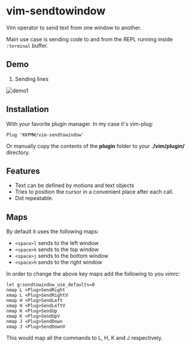 # vim-sendtowindow

Vim operator to send text from one window to another.

Main use case is sending code to and from the REPL running inside `:terminal` buffer.

## Demo ##

1. Sending lines

![demo1](https://i.imgur.com/qsB11um.gif)

## Installation ##

With your favorite plugin manager. In my case it's vim-plug:

`Plug 'KKPMW/vim-sendtowindow'`

Or manually copy the contents of the **plugin** folder to your
**./vim/plugin/** directory.

## Features ##

* Text can be defined by motions and text objects
* Tries to position the cursor in a convenient place after each call.
* Dot repeatable.

## Maps ##

By default it uses the following maps:

* `<space>l` sends to the left window
* `<space>k` sends to the top window
* `<space>j` sends to the bottom window
* `<space>h` sends to the right window

In order to change the above key maps add the following to you *vimrc*:

    let g:sendtowindow_use_defaults=0
    nmap L <Plug>SendRight
    xmap L <Plug>SendRightV
    nmap H <Plug>SendLeft
    xmap H <Plug>SendLeftV
    nmap K <Plug>SendUp
    xmap K <Plug>SendUpV
    nmap J <Plug>SendDown
    xmap J <Plug>SendDownV

This would map all the commands to L, H, K and J respectively.

